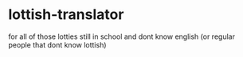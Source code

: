 # lottish-translator
for all of those lotties still in school and dont know english (or regular people that dont know lottish)
